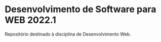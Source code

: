 
# Desenvolvimento de Software para WEB 2022.1

Repositório destinado à disciplina de Desenvolvimento Web.
